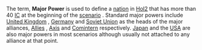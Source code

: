 The term, **Major Power** is used to define a
[nation](/wiki/index.php?title=Nation&action=edit&redlink=1 "Nation (page does not exist)")
in [HoI2](/wiki/HoI2 "HoI2") that has more than 40 [IC](/wiki/IC "IC")
at the beginning of the
[scenario](/wiki/index.php?title=Scenario&action=edit&redlink=1 "Scenario (page does not exist)")
. Standard major powers include [United
Kingdom](/wiki/United_Kingdom "United Kingdom") ,
[Germany](/wiki/Germany "Germany") and [Soviet
Union](/wiki/Soviet_Union "Soviet Union") as the heads of the major
alliances, [Allies](/wiki/Allies "Allies") , [Axis](/wiki/Axis "Axis")
and [Comintern](/wiki/Comintern "Comintern") respectively.
[Japan](/wiki/Japan "Japan") and the [USA](/wiki/USA "USA") are also
major powers in most scenarios although usually not attached to any
alliance at that point.

